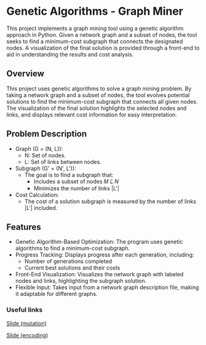 # Genetic Algorithms - Graph Miner

This project implements a graph mining tool using a genetic algorithm approach in Python. Given a network graph and a subset of nodes, the tool seeks to find a minimum-cost subgraph that connects the designated nodes. A visualization of the final solution is provided through a front-end to aid in understanding the results and cost analysis.

## Overview

This project uses genetic algorithms to solve a graph mining problem. By taking a network graph and a subset of nodes, the tool evolves potential solutions to find the minimum-cost subgraph that connects all given nodes. The visualization of the final solution highlights the selected nodes and links, and displays relevant cost information for easy interpretation.

## Problem Description
- Graph (G = (N, L)):
  - N: Set of nodes.
  - L: Set of links between nodes.
- Subgraph (G' = (N', L')):
  - The goal is to find a subgraph that:
    - Includes a subset of nodes 𝑀 ⊆ 𝑁
    - Minimizes the number of links |L'|
- Cost Calculation:
  - The cost of a solution subgraph is measured by the number of links |L'| included.
 
## Features
- Genetic Algorithm-Based Optimization: The program uses genetic algorithms to find a minimum-cost subgraph.
- Progress Tracking: Displays progress after each generation, including:
  - Number of generations completed
  - Current best solutions and their costs
- Front-End Visualization: Visualizes the network graph with labeled nodes and links, highlighting the subgraph solution.
- Flexible Input: Takes input from a network graph description file, making it adaptable for different graphs.


### Useful links 

[Slide (mutation)](https://liacs.leidenuniv.nl/~nijssensgr/CI/2013/10%20genetic%20algorithm.pdf) 

[Slide (encoding)](https://cse.iitkgp.ac.in/~dsamanta/courses/sca/resources/slides/11%20EC%20Encoding.pdf) 
